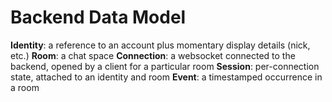Backend Data Model
==================

**Identity**: a reference to an account plus momentary display details (nick, etc.)
**Room**: a chat space
**Connection**: a websocket connected to the backend, opened by a client for a particular room
**Session**: per-connection state, attached to an identity and room
**Event**: a timestamped occurrence in a room
